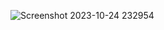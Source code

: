 ![Screenshot 2023-10-24 232954](https://github.com/devisha04/DSA_LAB-G1-/assets/147936789/361ce3f4-93df-4c66-a380-4e9853b6dae9)
